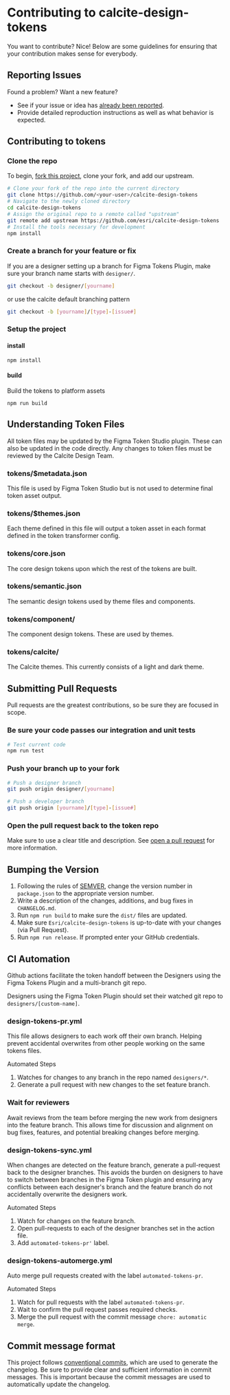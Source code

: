 # Contributing to calcite-design-tokens

You want to contribute? Nice! Below are some guidelines for ensuring that your contribution makes sense for everybody.

## Reporting Issues

Found a problem? Want a new feature?

- See if your issue or idea has [already been reported](issues).
- Provide detailed reproduction instructions as well as what behavior is expected.

## Contributing to tokens

### Clone the repo

To begin, [fork this project](fork), clone your fork, and add our upstream.

```bash
# Clone your fork of the repo into the current directory
git clone https://github.com/<your-user>/calcite-design-tokens
# Navigate to the newly cloned directory
cd calcite-design-tokens
# Assign the original repo to a remote called "upstream"
git remote add upstream https://github.com/esri/calcite-design-tokens
# Install the tools necessary for development
npm install
```

### Create a branch for your feature or fix

If you are a designer setting up a branch for Figma Tokens Plugin, make sure your branch name starts with `designer/`.

```bash
git checkout -b designer/[yourname]
```

or use the calcite default branching pattern

```bash
git checkout -b [yourname]/[type]-[issue#]
```

### Setup the project

#### install

`npm install`

#### build

Build the tokens to platform assets

`npm run build`

## Understanding Token Files

All token files may be updated by the Figma Token Studio plugin. These can also be updated in the code directly. Any changes to token files must be reviewed by the Calcite Design Team.

### tokens/$metadata.json

This file is used by Figma Token Studio but is not used to determine final token asset output.

### tokens/$themes.json

Each theme defined in this file will output a token asset in each format defined in the token transformer config.

### tokens/core.json

The core design tokens upon which the rest of the tokens are built.

### tokens/semantic.json

The semantic design tokens used by theme files and components.

### tokens/component/

The component design tokens. These are used by themes.

### tokens/calcite/

The Calcite themes. This currently consists of a light and dark theme.

## Submitting Pull Requests

Pull requests are the greatest contributions, so be sure they are focused in scope.

### Be sure your code passes our integration and unit tests

```bash
# Test current code
npm run test
```

### Push your branch up to your fork

```bash
# Push a designer branch
git push origin designer/[yourname]
```

```bash
# Push a developer branch
git push origin [yourname]/[type]-[issue#]
```

### Open the pull request back to the token repo

Make sure to use a clear title and description. See [open a pull request](https://help.github.com/articles/using-pull-requests/) for more information.

## Bumping the Version

1. Following the rules of [SEMVER](https://semver.org/), change the version number in `package.json` to the appropriate version number.
2. Write a description of the changes, additions, and bug fixes in `CHANGELOG.md`.
3. Run `npm run build` to make sure the `dist/` files are updated.
4. Make sure `Esri/calcite-design-tokens` is up-to-date with your changes (via Pull Request).
5. Run `npm run release`. If prompted enter your GitHub credentials.

## CI Automation

Github actions facilitate the token handoff between the Designers using the Figma Tokens Plugin and a multi-branch git repo.

Designers using the Figma Token Plugin should set their watched git repo to `designers/[custom-name]`.

### design-tokens-pr.yml

This file allows designers to each work off their own branch. Helping prevent accidental overwrites from other people working on the same tokens files.

Automated Steps

1. Watches for changes to any branch in the repo named `designers/*`.
1. Generate a pull request with new changes to the set feature branch.

### Wait for reviewers

Await reviews from the team before merging the new work from designers into the feature branch. This allows time for discussion and alignment on bug fixes, features, and potential breaking changes before merging.

### design-tokens-sync.yml

When changes are detected on the feature branch, generate a pull-request back to the designer branches. This avoids the burden on designers to have to switch between branches in the Figma Token plugin and ensuring any conflicts between each designer's branch and the feature branch do not accidentally overwrite the designers work.

Automated Steps

1. Watch for changes on the feature branch.
1. Open pull-requests to each of the designer branches set in the action file.
1. Add `automated-tokens-pr'` label.

### design-tokens-automerge.yml

Auto merge pull requests created with the label `automated-tokens-pr`.

Automated Steps

1. Watch for pull requests with the label `automated-tokens-pr`.
1. Wait to confirm the pull request passes required checks.
1. Merge the pull request with the commit message `chore: automatic merge`.

## Commit message format

This project follows [conventional commits](https://www.conventionalcommits.org/en/v1.0.0/), which are used to generate the changelog. Be sure to provide clear and sufficient information in commit messages. This is important because the commit messages are used to automatically update the changelog.
